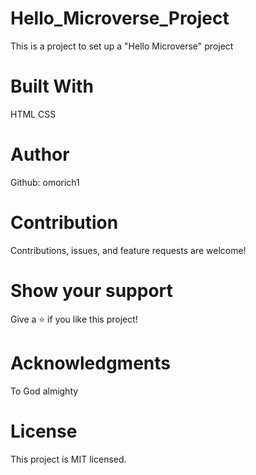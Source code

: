 # Hello_Microverse_Project
This is a project to set up a "Hello Microverse" project

# Built With
HTML
CSS

# Author
Github: omorich1

# Contribution
Contributions, issues, and feature requests are welcome!

# Show your support
Give a ⭐️ if you like this project!

# Acknowledgments
To God almighty

# License
This project is MIT licensed.
